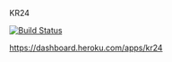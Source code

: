 KR24

[![Build Status](https://travis-ci.com/PupkovEgor/KR24.svg?branch=master)](https://travis-ci.com/PupkovEgor/KR24)


https://dashboard.heroku.com/apps/kr24
